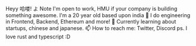 Heyy 哈喽! よ
Note
I'm open to work, HMU if your company is building something awesome.
I'm  a 20 year old  based upon india
👾 I do engineering in Frontend, Backend, Ethereum and more!
👀 Currently learning about startups, chinese and japanese.
📫 How to reach me: Twitter, Discord
ps. I love rust and typescript :D
